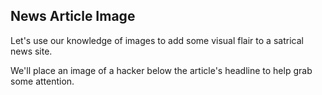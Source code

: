 ## News Article Image
Let's use our knowledge of images to add some visual flair to a
satrical news site.

We'll place an image of a hacker below the article's headline 
to help grab some attention.
